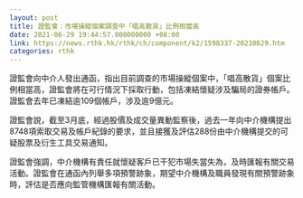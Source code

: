 ```yaml
---
layout: post
title: 證監會：市場操縱個案調查中「唱高散貨」比例相當高
date: 2021-06-29 19:44:57.000000000 +08:00
link: https://news.rthk.hk/rthk/ch/component/k2/1598337-20210629.htm
categories: rthk
---
```


證監會向中介人發出通函，指出目前調查的市場操縱個案中，「唱高散貨」個案比例相當高，證監會將在可行情況下採取行動，包括凍結懷疑涉及騙局的證券帳戶。證監會去年已凍結逾109個帳戶，涉及逾9億元。

證監會說，截至3月底，經過股價及成交量異動監察後，過去一年向中介機構提出8748項索取交易及帳戶紀錄的要求，並且接獲及評估288份由中介機構提交的可疑股票及衍生工具交易通知。

證監會強調，中介機構有責任就懷疑客戶已干犯市場失當失為，及時匯報有關交易活動。證監會在通函內列舉多項預警跡象，期望中介機構及職員發現有關預警跡象時，評估是否應向監管機構匯報有關活動。

